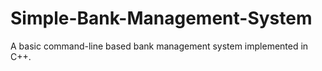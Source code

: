 # Simple-Bank-Management-System
A basic command-line based bank management system implemented in C++. 
